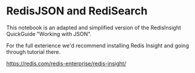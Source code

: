 # RedisJSON and RediSearch

This notebook is an adapted and simplified version of the RedisInsight QuickGuide "Working with JSON".

For the full exterience we'd recommend installing Redis Insight and going through tutorial there.

https://redis.com/redis-enterprise/redis-insight/